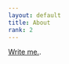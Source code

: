 ```yaml
---
layout: default
title: About
rank: 2
---
```


<i class="far fa-envelope"></i> [Write me.](mailto:alexkerner1000@gmail.com?subject=kerner1000.github.io).
